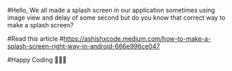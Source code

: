 #Hello, We all made a splash screen in our application sometimes using image view and delay of some second but do you know that correct way to make a splash screen?

#Read this article 
#https://ashishxcode.medium.com/how-to-make-a-splash-screen-right-way-in-android-666e996ce047

#Happy Coding 👨🏻‍💻
